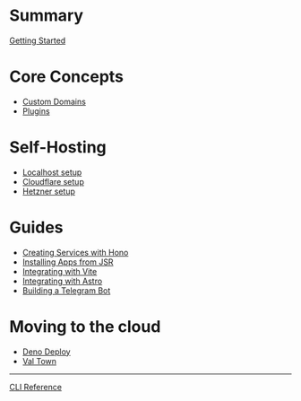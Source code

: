 # Summary

[Getting Started](./getting-started.md)

# Core Concepts

- [Custom Domains](./custom-domains.md)
- [Plugins](./plugins.md)

# Self-Hosting

- [Localhost setup](./localhost/localhost.md)
- [Cloudflare setup](./cloudflare/tunnel.md)
- [Hetzner setup]()

# Guides

- [Creating Services with Hono](./guides/hono.md)
- [Installing Apps from JSR](./guides/jsr.md)
- [Integrating with Vite](./guides/vite.md)
- [Integrating with Astro](./guides/astro.md)
- [Building a Telegram Bot](./guides/telegram.md)

# Moving to the cloud

- [Deno Deploy](./deno-deploy.md)
- [Val Town](./val-town.md)

---

[CLI Reference](./cli.md)

<!-- markdownlint-disable-file -->
